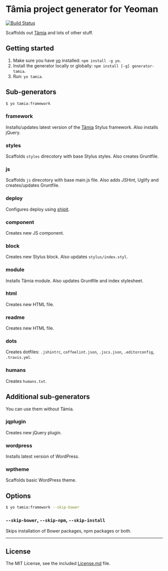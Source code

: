 # Tâmia project generator for Yeoman

[![Build Status](https://travis-ci.org/tamiadev/generator-tamia.png)](https://travis-ci.org/tamiadev/generator-tamia)

Scaffolds out [Tâmia](https://github.com/tamiadev/tamia) and lots of other stuff.


## Getting started

1. Make sure you have [yo](https://github.com/yeoman/yo) installed: `npm install -g yo`.
2. Install the generator locally or globally: `npm install [-g] generator-tamia`.
3. Run: `yo tamia`.

## Sub-generators

```bash
$ yo tamia:framework
```

### framework

Installs/updates latest version of the [Tâmia](https://github.com/tamiadev/tamia) Stylus framework. Also installs jQuery.

### styles

Scaffolds `styles` direcotory with base Stylus styles. Also creates Gruntfile.

### js

Scaffolds `js` direcotory with base main.js file. Also adds JSHint, Uglify and creates/updates Gruntfile.

### deploy

Configures deploy using [shipit](https://github.com/sapegin/shipit).

### component

Creates new JS component.

### block

Creates new Stylus block. Also updates `stylus/index.styl`.

### module

Installs Tâmia module. Also updates Gruntfile and index stylesheet.

### html

Creates new HTML file.

### readme

Creates new HTML file.

### dots

Creates dotfiles: `.jshintrc`, `coffeelint.json`, `.jscs.json`, `.editorconfig`, `.travis.yml`.

### humans

Creates `humans.txt`.

## Additional sub-generators

You can use them without Tâmia.

### jqplugin

Creates new jQuery plugin.

### wordpress

Installs latest version of WordPress.

### wptheme

Scaffolds basic WordPress theme.


## Options

```bash
$ yo tamia:framework --skip-bower
```

### `--skip-bower`, `--skip-npm`, `--skip-install`

Skips installation of Bower packages, npm packages or both.


---

## License

The MIT License, see the included [License.md](License.md) file.
